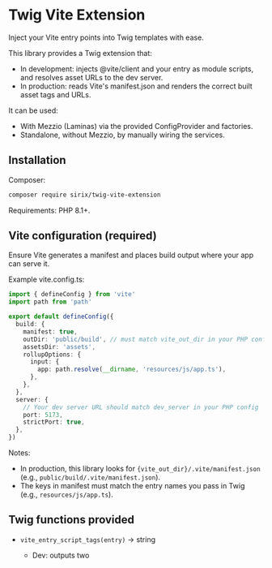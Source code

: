 # Twig Vite Extension

Inject your Vite entry points into Twig templates with ease.

This library provides a Twig extension that:
- In development: injects @vite/client and your entry as module scripts, and resolves asset URLs to the dev server.
- In production: reads Vite's manifest.json and renders the correct built asset tags and URLs.

It can be used:
- With Mezzio (Laminas) via the provided ConfigProvider and factories.
- Standalone, without Mezzio, by manually wiring the services.


## Installation

Composer:

```bash
composer require sirix/twig-vite-extension
```

Requirements: PHP 8.1+.


## Vite configuration (required)

Ensure Vite generates a manifest and places build output where your app can serve it.

Example vite.config.ts:

```ts
import { defineConfig } from 'vite'
import path from 'path'

export default defineConfig({
  build: {
    manifest: true,
    outDir: 'public/build', // must match vite_out_dir in your PHP config
    assetsDir: 'assets',
    rollupOptions: {
      input: {
        app: path.resolve(__dirname, 'resources/js/app.ts'),
      },
    },
  },
  server: {
    // Your dev server URL should match dev_server in your PHP config
    port: 5173,
    strictPort: true,
  },
})
```

Notes:
- In production, this library looks for `{vite_out_dir}/.vite/manifest.json` (e.g., `public/build/.vite/manifest.json`).
- The keys in manifest must match the entry names you pass in Twig (e.g., `resources/js/app.ts`).


## Twig functions provided

- `vite_entry_script_tags(entry)` → string
  - Dev: outputs two <script type="module"> tags (@vite/client and your entry).
  - Prod: outputs a single <script type="module"> tag for the built file and <link rel="modulepreload"> tags for imports.
  - Output is marked safe for HTML.

- `vite_entry_link_tags(entry)` → string
  - Dev: returns empty string (CSS is injected by Vite in dev).
  - Prod: outputs one or multiple <link rel="stylesheet"> tags for CSS emitted by the entry.
  - Output is marked safe for HTML.


## Configuration options

Options map to `Sirix\TwigViteExtension\Vite\ViteOptions`:

- `is_dev_mode` (bool) — default: `false`
- `vite_out_dir` (string|null) — default: `public/build`
- `dev_server` (string|null) — default: `http://localhost:5173`

In production (`is_dev_mode = false`), the library loads the manifest once from `{vite_out_dir}/.vite/manifest.json`.


## Usage with Mezzio (Laminas)

This package ships a `ConfigProvider` that registers all required factories.

1) Enable configuration (if you use laminas-component-installer, this is automatic). Otherwise, ensure your `composer.json` has:

```json
{
  "extra": {
    "laminas": {
      "config-provider": "Sirix\\TwigViteExtension\\ConfigProvider"
    }
  }
}
```

2) Provide options in a config file, e.g. `config/autoload/vite.config.global.php`:

```php
<?php
return [
    'vite' => [
        'options' => [
            'is_dev_mode' => false,                      // set true in local/dev
            'vite_out_dir' => 'public/build',            // location of your build output
            'dev_server' => 'http://localhost:5173',     // your vite dev server base URL
        ],
    ],
];
```

3) Register the Twig extension

Depending on how you wire Twig in Mezzio, you have two common options:

- If you use a Twig factory that honors a `twig.extensions` config key (e.g., mezzio-twigrenderer or a custom factory), add this:

```php
<?php
return [
    'twig' => [
        'extensions' => [
            Sirix\TwigViteExtension\Twig\ViteExtension::class,
        ],
    ],
];
```

4) Use in Twig templates

```twig
{# HTML head #}
{{ vite_entry_link_tags('resources/js/app.ts') }}

{# Before closing body #}
{{ vite_entry_script_tags('resources/js/app.ts') }}

```

Notes:
- You do not need `|raw` for the two tag-generating functions; they are marked HTML-safe.


## Usage without Mezzio (standalone Twig)

You can wire the extension manually:

```php
use Sirix\TwigViteExtension\Twig\ViteExtension;
use Sirix\TwigViteExtension\Vite\ViteOptions;
use Sirix\TwigViteExtension\Vite\ManifestProvider;
use Sirix\TwigViteExtension\Vite\CssTagRenderer;
use Sirix\TwigViteExtension\Vite\ScriptTagRenderer;
use Twig\Environment as TwigEnvironment;
use Twig\Loader\FilesystemLoader;

// 1) Configure
$isDev = ($_ENV['APP_ENV'] ?? 'prod') !== 'prod';
$options = new ViteOptions(
    isDevMode: $isDev,
    viteOutDir: 'public/build',            // same as Vite outDir
    devServer: 'http://localhost:5173',    // your Vite dev server
);

// 2) Build the services
$manifest = new ManifestProvider($options);
$css = new CssTagRenderer($manifest, $options);
$js = new ScriptTagRenderer($manifest, $options);
$viteExt = new ViteExtension($css, $js, new \Sirix\TwigViteExtension\Vite\AssetResolver($manifest, $options));

// 3) Register in Twig
$twig = new TwigEnvironment(new FilesystemLoader(__DIR__ . '/templates'));
$twig->addExtension($viteExt);

// 4) Render templates that call the functions
echo $twig->render('home.html.twig');
```

Twig template usage is the same as in the Mezzio section.


## Behavior details: dev vs prod

- Dev mode (`is_dev_mode = true`):
  - `vite_entry_script_tags(entry)` prints two module scripts: `@vite/client` and your entry from `dev_server`.
  - `vite_entry_link_tags(entry)` prints nothing (Vite handles CSS via HMR).

- Prod mode (`is_dev_mode = false`):
  - The library loads `{vite_out_dir}/.vite/manifest.json` once.
  - `vite_entry_script_tags(entry)` prints a module script to the built JS and modulepreload links for its imports.
  - `vite_entry_link_tags(entry)` prints stylesheet links for CSS emitted by the entry.


## Troubleshooting

- If nothing renders in prod, check that `manifest: true` is set and that the file exists at `{vite_out_dir}/.vite/manifest.json`.
- Ensure the entry name in Twig matches the manifest key (often your source path, e.g., `resources/js/app.ts`).
- In dev, verify `dev_server` matches where Vite is running (including protocol and port).


## Testing and quality

This repo includes PHPUnit tests.

Run the test suite:

```bash
composer test
```

Static analysis and code style tools are available via:

```bash
composer check
```

